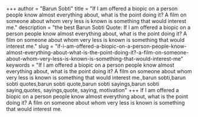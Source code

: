 +++
author = "Barun Sobti"
title = "If I am offered a biopic on a person people know almost everything about, what is the point doing it? A film on someone about whom very less is known is something that would interest me."
description = "the best Barun Sobti Quote: If I am offered a biopic on a person people know almost everything about, what is the point doing it? A film on someone about whom very less is known is something that would interest me."
slug = "if-i-am-offered-a-biopic-on-a-person-people-know-almost-everything-about-what-is-the-point-doing-it?-a-film-on-someone-about-whom-very-less-is-known-is-something-that-would-interest-me"
keywords = "If I am offered a biopic on a person people know almost everything about, what is the point doing it? A film on someone about whom very less is known is something that would interest me.,barun sobti,barun sobti quotes,barun sobti quote,barun sobti sayings,barun sobti saying,quotes, sayings,quote, saying, motivation"
+++
If I am offered a biopic on a person people know almost everything about, what is the point doing it? A film on someone about whom very less is known is something that would interest me.
